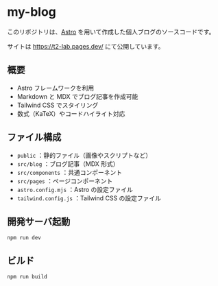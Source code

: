 # my-blog

このリポジトリは、[Astro](https://astro.build/) を用いて作成した個人ブログのソースコードです。

サイトは <https://t2-lab.pages.dev/> にて公開しています。

## 概要

- Astro フレームワークを利用
- Markdown と MDX でブログ記事を作成可能
- Tailwind CSS でスタイリング
- 数式（KaTeX）やコードハイライト対応

## ファイル構成

- `public` ：静的ファイル（画像やスクリプトなど）
- `src/blog` ：ブログ記事（MDX 形式）
- `src/components` ：共通コンポーネント
- `src/pages` ：ページコンポーネント
- `astro.config.mjs` ：Astro の設定ファイル
- `tailwind.config.js` ：Tailwind CSS の設定ファイル

## 開発サーバ起動

```bush
npm run dev
```

## ビルド

```bush
npm run build
```

